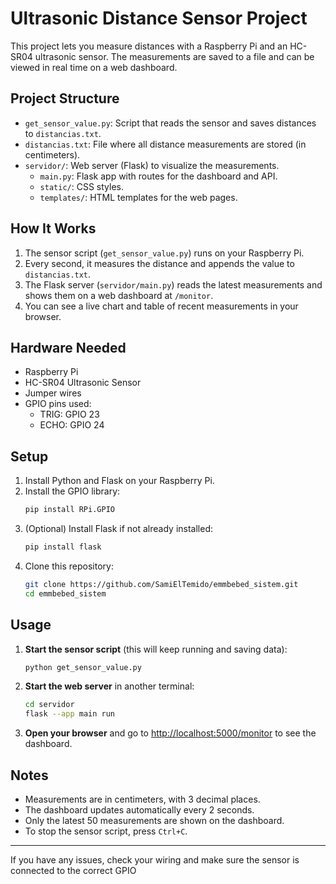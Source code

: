 # Ultrasonic Distance Sensor Project

This project lets you measure distances with a Raspberry Pi and an HC-SR04 ultrasonic sensor. The measurements are saved to a file and can be viewed in real time on a web dashboard.

## Project Structure

- `get_sensor_value.py`: Script that reads the sensor and saves distances to `distancias.txt`.
- `distancias.txt`: File where all distance measurements are stored (in centimeters).
- `servidor/`: Web server (Flask) to visualize the measurements.
  - `main.py`: Flask app with routes for the dashboard and API.
  - `static/`: CSS styles.
  - `templates/`: HTML templates for the web pages.

## How It Works

1. The sensor script (`get_sensor_value.py`) runs on your Raspberry Pi.
2. Every second, it measures the distance and appends the value to `distancias.txt`.
3. The Flask server (`servidor/main.py`) reads the latest measurements and shows them on a web dashboard at `/monitor`.
4. You can see a live chart and table of recent measurements in your browser.

## Hardware Needed

- Raspberry Pi
- HC-SR04 Ultrasonic Sensor
- Jumper wires
- GPIO pins used:
  - TRIG: GPIO 23
  - ECHO: GPIO 24

## Setup

1. Install Python and Flask on your Raspberry Pi.
2. Install the GPIO library:
    ```bash
    pip install RPi.GPIO
    ```
3. (Optional) Install Flask if not already installed:
    ```bash
    pip install flask
    ```
4. Clone this repository:
    ```bash
    git clone https://github.com/SamiElTemido/emmbebed_sistem.git
    cd emmbebed_sistem
    ```

## Usage

1. **Start the sensor script** (this will keep running and saving data):
    ```bash
    python get_sensor_value.py
    ```
2. **Start the web server** in another terminal:
    ```bash
    cd servidor
    flask --app main run
    ```
3. **Open your browser** and go to [http://localhost:5000/monitor](http://localhost:5000/monitor) to see the dashboard.

## Notes

- Measurements are in centimeters, with 3 decimal places.
- The dashboard updates automatically every 2 seconds.
- Only the latest 50 measurements are shown on the dashboard.
- To stop the sensor script, press `Ctrl+C`.

---
If you have any issues, check your wiring and make sure the sensor is connected to the correct GPIO

